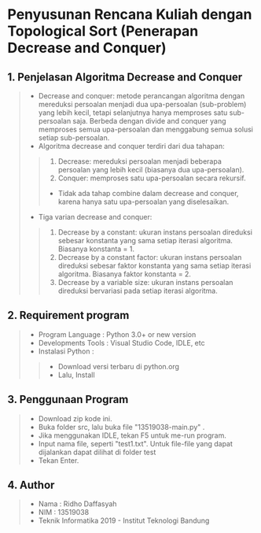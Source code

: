 # Penyusunan Rencana Kuliah dengan Topological Sort (Penerapan Decrease and Conquer)

## 1. Penjelasan Algoritma Decrease and Conquer
> - Decrease and conquer: metode perancangan algoritma dengan mereduksi persoalan menjadi dua upa-persoalan (sub-problem) yang lebih kecil, tetapi selanjutnya hanya memproses satu sub-persoalan saja. Berbeda dengan divide and conquer yang memproses semua upa-persoalan dan menggabung semua solusi setiap sub-persoalan.
> - Algoritma decrease and conquer terdiri dari dua tahapan:
>>1. Decrease: mereduksi persoalan menjadi beberapa persoalan yang lebih kecil (biasanya dua upa-persoalan).
>>2. Conquer: memproses satu upa-persoalan secara rekursif.
>> - Tidak ada tahap combine dalam decrease and conquer, karena hanya satu upa-persoalan yang diselesaikan.
> - Tiga varian decrease and conquer:
>>1. Decrease by a constant: ukuran instans persoalan direduksi sebesar konstanta yang sama setiap iterasi algoritma. Biasanya konstanta = 1.
>>2. Decrease by a constant factor: ukuran instans persoalan direduksi sebesar faktor konstanta yang sama setiap iterasi algoritma. Biasanya faktor konstanta = 2.
>>3. Decrease by a variable size: ukuran instans persoalan direduksi bervariasi pada setiap iterasi algoritma.

## 2. Requirement program 
> - Program Language   : Python 3.0+ or new version
> - Developments Tools : Visual Studio Code, IDLE, etc
> - Instalasi Python   :
>> - Download versi terbaru di python.org
>> - Lalu, Install 

## 3. Penggunaan Program
> - Download zip kode ini.
> - Buka folder src, lalu buka file "13519038-main.py" .
> - Jika menggunakan IDLE, tekan F5 untuk me-run program.
> - Input nama file, seperti "test1.txt". Untuk file-file yang dapat dijalankan dapat dilihat di folder test
> - Tekan Enter.

## 4. Author
> - Nama  : Ridho Daffasyah
> - NIM   : 13519038
> - Teknik Informatika 2019 - Institut Teknologi Bandung
